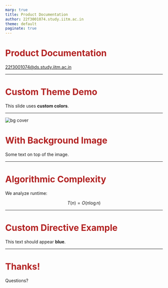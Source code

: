 ```yaml
---
marp: true
title: Product Documentation
author: 22f3001074.study.iitm.ac.in
theme: default
paginate: true
---
```


<!-- _class: lead -->
# Product Documentation  
22f3001074@ds.study.iitm.ac.in

---

<!-- ✅ Custom theme with CSS -->
<style>
section {
  background: #fdf6e3;
  color: #333;
}
h1 {
  color: #b22222;
}
</style>

# Custom Theme Demo
This slide uses **custom colors**.

---

<!-- ✅ Background image -->
![bg cover](images/background.jpg)

# With Background Image

Some text on top of the image.

---

# Algorithmic Complexity

We analyze runtime:

$$
T(n) = O(n \log n)
$$

---

# Custom Directive Example

<!-- _color: blue -->
This text should appear **blue**.

<!-- _footer: "*Product Documentation — Page Footer*" -->

---

# Thanks!

Questions?

